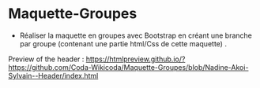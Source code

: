# Maquette-Groupes

* Réaliser la maquette en groupes avec Bootstrap en créant une branche par groupe (contenant une partie html/Css de cette maquette) .

Preview of the header : https://htmlpreview.github.io/?https://github.com/Coda-Wikicoda/Maquette-Groupes/blob/Nadine-Akoi-Sylvain--Header/index.html